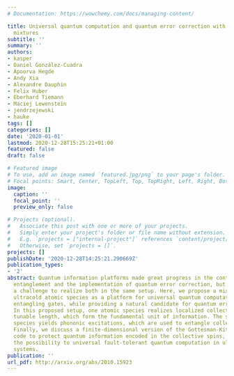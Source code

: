 ```yaml
---
# Documentation: https://wowchemy.com/docs/managing-content/

title: Universal quantum computation and quantum error correction with ultracold atomic
  mixtures
subtitle: ''
summary: ''
authors:
- kasper
- Daniel González-Cuadra
- Apoorva Hegde
- Andy Xia
- Alexandre Dauphin
- Felix Huber
- Eberhard Tiemann
- Maciej Lewenstein
- jendrzejewski
- hauke
tags: []
categories: []
date: '2020-01-01'
lastmod: 2020-12-28T15:25:21+01:00
featured: false
draft: false

# Featured image
# To use, add an image named `featured.jpg/png` to your page's folder.
# Focal points: Smart, Center, TopLeft, Top, TopRight, Left, Right, BottomLeft, Bottom, BottomRight.
image:
  caption: ''
  focal_point: ''
  preview_only: false

# Projects (optional).
#   Associate this post with one or more of your projects.
#   Simply enter your project's folder or file name without extension.
#   E.g. `projects = ["internal-project"]` references `content/project/deep-learning/index.md`.
#   Otherwise, set `projects = []`.
projects: []
publishDate: '2020-12-28T14:25:21.290669Z'
publication_types:
- '2'
abstract: Quantum information platforms made great progress in the control of many-body
  entanglement and the implementation of quantum error correction, but it remains
  a challenge to realize both in the same setup. Here, we propose a mixture of two
  ultracold atomic species as a platform for universal quantum computation with long-range
  entangling gates, while providing a natural candidate for quantum error-correction.
  In this proposed setup, one atomic species realizes localized collective spins of
  tunable length, which form the fundamental unit of information. The second atomic
  species yields phononic excitations, which are used to entangle collective spins.
  Finally, we discuss a finite-dimensional version of the Gottesman-Kitaev-Preskill
  code to protect quantum information encoded in the collective spins, opening up
  the possibility to universal fault-tolerant quantum computation in ultracold atom
  systems.
publication: ''
url_pdf: http://arxiv.org/abs/2010.15923
---
```

